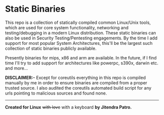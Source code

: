 # Static Binaries
This repo is a collection of statically compiled common Linux/Unix tools, which are used for core system functionality, networking and testing/debugging in a modern Linux distribution. These static binaries can also be used in Security Testing/Pentesting engagements. By the time I add support for most popular System Architectures, this'll be the largest such collection of static binaries publicly available.


Presently binaries for mips, x86 and arm are available. In the future, if I find time I'll try to add support for architectures like powerpc, s390x, darwin etc. and more...


**DISCLAIMER:-** Except for coreutils everything in this repo is compiled manually by me in order to ensure binaries are compiled from a proper trusted source. I also audited the coreutils automated build script for any urls pointing to malicious sources and found none.


***
**Created for Linux** ~~with love~~ with a keyboard **by Jitendra Patro.**
